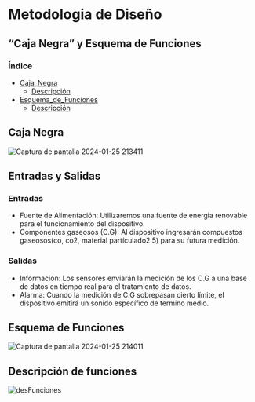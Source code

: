 # Metodologia de Diseño
## “Caja Negra” y Esquema de Funciones

### Índice
* [Caja_Negra](#Caja_Negra)
   * [Descripción](#Entradas_y_salidas)
* [Esquema_de_Funciones](#Esquema_de_Funciones)
   * [Descripción](#Descripción)
## Caja Negra

![Captura de pantalla 2024-01-25 213411](https://github.com/Dooncito/fundamentos-de-dise-o/assets/156021864/b24f08a9-6bf3-4590-9090-a0d88de5e335)

## Entradas y Salidas
### Entradas

* Fuente de Alimentación: Utilizaremos una fuente de energia renovable para el funcionamiento del dispositivo.
* Componentes gaseosos (C.G): Al dispositivo ingresarán compuestos gaseosos(co, co2, material partículado2.5) para su futura medición.

### Salidas
* Información: Los sensores enviarán la medición de los C.G a una base de datos en tiempo real para el tratamiento de datos.
* Alarma: Cuando la medición de C.G sobrepasan cierto límite, el dispositivo emitirá un sonido específico de termino medio.

## Esquema de Funciones

![Captura de pantalla 2024-01-25 214011](https://github.com/Dooncito/fundamentos-de-dise-o/assets/156021864/b6135f5c-b693-4c02-a775-9a94344c6e79)

## Descripción de funciones
![desFunciones](https://github.com/Dooncito/fundamentos-de-dise-o/assets/150297045/21002956-80c0-44c4-bfca-b49bed3baea3)

